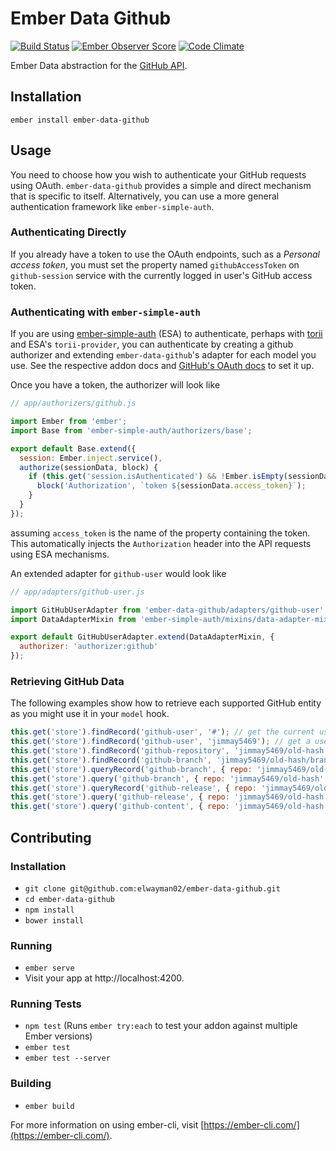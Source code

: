 # Ember Data Github

[![Build Status](https://travis-ci.org/elwayman02/ember-data-github.svg?branch=master)](https://travis-ci.org/elwayman02/ember-data-github)
[![Ember Observer Score](http://emberobserver.com/badges/ember-data-github.svg)](http://emberobserver.com/addons/ember-data-github)
[![Code Climate](https://codeclimate.com/github/elwayman02/ember-data-github/badges/gpa.svg)](https://codeclimate.com/github/elwayman02/ember-data-github)

Ember Data abstraction for the [GitHub API](https://developer.github.com/v3/).

## Installation

```
ember install ember-data-github
```

## Usage

You need to choose how you wish to authenticate your GitHub requests using OAuth. `ember-data-github` provides a simple
and direct mechanism that is specific to itself. Alternatively, you can use a more general authentication framework like
`ember-simple-auth`.

### Authenticating Directly

If you already have a token to use the OAuth endpoints, such as a *Personal access token*, you must set the property
named `githubAccessToken` on `github-session` service with the currently logged in user's GitHub access token.

### Authenticating with `ember-simple-auth`

If you are using [ember-simple-auth](http://ember-simple-auth.com/) (ESA) to authenticate, perhaps with
[torii](http://vestorly.github.io/torii) and ESA's `torii-provider`, you can authenticate by creating a github
authorizer and extending `ember-data-github`'s adapter for each model you use. See the respective addon docs and
[GitHub's OAuth docs](https://developer.github.com/v3/oauth/) to set it up.


Once you have a token, the authorizer will look like
```js
// app/authorizers/github.js

import Ember from 'ember';
import Base from 'ember-simple-auth/authorizers/base';

export default Base.extend({
  session: Ember.inject.service(),
  authorize(sessionData, block) {
    if (this.get('session.isAuthenticated') && !Ember.isEmpty(sessionData.access_token)) {
      block('Authorization', `token ${sessionData.access_token}`);
    }
  }
});
```
assuming `access_token` is the name of the property containing the token. This automatically injects the `Authorization`
header into the API requests using ESA mechanisms.

An extended adapter for `github-user` would look like
```js
// app/adapters/github-user.js

import GitHubUserAdapter from 'ember-data-github/adapters/github-user';
import DataAdapterMixin from 'ember-simple-auth/mixins/data-adapter-mixin';

export default GitHubUserAdapter.extend(DataAdapterMixin, {
  authorizer: 'authorizer:github'
});
```

### Retrieving GitHub Data
The following examples show how to retrieve each supported GitHub entity as you might use it in your `model` hook.
```js
this.get('store').findRecord('github-user', '#'); // get the current user
this.get('store').findRecord('github-user', 'jimmay5469'); // get a user
this.get('store').findRecord('github-repository', 'jimmay5469/old-hash'); // get a repository
this.get('store').findRecord('github-branch', 'jimmay5469/old-hash/branches/master'); // get a branch
this.get('store').queryRecord('github-branch', { repo: 'jimmay5469/old-hash', branch: 'master' }); // get a specific branch
this.get('store').query('github-branch', { repo: 'jimmay5469/old-hash' }); // get a repo's branches
this.get('store').queryRecord('github-release', { repo: 'jimmay5469/old-hash', releaseId: 1 }); // get a specific release
this.get('store').query('github-release', { repo: 'jimmay5469/old-hash' }); // get a repo's releases
this.get('store').query('github-content', { repo: 'jimmay5469/old-hash', path: '/', ref: 'master'}); // get the path's contents
```

## Contributing

### Installation

* `git clone git@github.com:elwayman02/ember-data-github.git`
* `cd ember-data-github`
* `npm install`
* `bower install`

### Running

* `ember serve`
* Visit your app at http://localhost:4200.

### Running Tests

* `npm test` (Runs `ember try:each` to test your addon against multiple Ember versions)
* `ember test`
* `ember test --server`

### Building

* `ember build`

For more information on using ember-cli, visit [https://ember-cli.com/](https://ember-cli.com/).
